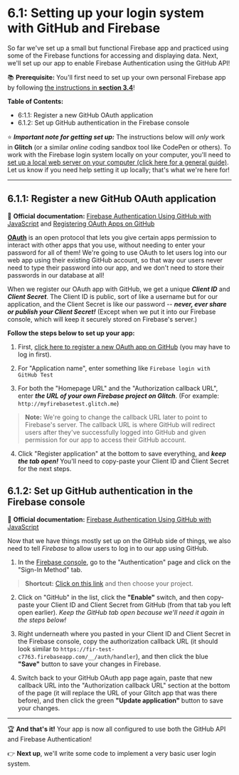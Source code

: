 # 6.1: Setting up your login system with GitHub and Firebase

So far we've set up a small but functional Firebase app and practiced using some of the Firebase functions for accessing and displaying data. Next, we'll set up our app to enable Firebase Authentication using the GitHub API!

📚 **Prerequisite:** You'll first need to set up your own personal Firebase app by following [the instructions in **section 3.4**](https://github.com/LearnTeachCode/intro-javascript-class/blob/master/week-3/3-4-firebase-setup.md)!

**Table of Contents:**

  - 6:1.1: Register a new GitHub OAuth application
  - 6.1.2: Set up GitHub authentication in the Firebase console

:star: ***Important note for getting set up:*** The instructions below will *only* work in **Glitch** (or a similar *online* coding sandbox tool like CodePen or others). To work with the Firebase login system locally on your computer, you'll need to [set up a local web server on your computer (click here for a general guide)](https://gist.github.com/jgravois/5e73b56fa7756fd00b89). Let us know if you need help setting it up locally; that's what we're here for!

<hr/>

## 6.1.1: Register a new GitHub OAuth application

📑 **Official documentation:** [Firebase Authentication Using GitHub with JavaScript](https://firebase.google.com/docs/auth/web/github-auth) and [Registering OAuth Apps on GitHub](https://developer.github.com/apps/building-integrations/setting-up-and-registering-oauth-apps/registering-oauth-apps/)

[**OAuth**](https://oauth.net/) is an open protocol that lets you give certain apps permission to interact with other apps that you use, without needing to enter your password for all of them! We're going to use OAuth to let users log into our web app using their existing GitHub account, so that way our users never need to type their password into our app, and we don't need to store their passwords in our database at all!

When we register our OAuth app with GitHub, we get a unique ***Client ID*** and ***Client Secret***. The Client ID is public, sort of like a username but for our application, and the Client Secret is like our password --
 ***never, ever share or publish your Client Secret!*** (Except when we put it into our Firebase console, which will keep it securely stored on Firebase's server.)

**Follow the steps below to set up your app:**

  1. First, [click here to register a new OAuth app on GitHub](https://github.com/settings/applications/new) (you may have to log in first).

  2. For "Application name", enter something like `Firebase login with GitHub Test`

  3. For both the "Homepage URL" and the "Authorization callback URL", enter ***the URL of your own Firebase project on Glitch***. (For example: `http://myfirebasetest.glitch.me`)

  > **Note:** We're going to change the callback URL later to point to Firebase's server. The callback URL is where GitHub will redirect users after they've successfully logged into GitHub and given permission for our app to access their GitHub account.

  4. Click "Register application" at the bottom to save everything, and ***keep the tab open!*** You'll need to copy-paste your Client ID and Client Secret for the next steps.


## 6.1.2: Set up GitHub authentication in the Firebase console

📑 **Official documentation:** [Firebase Authentication Using GitHub with JavaScript](https://firebase.google.com/docs/auth/web/github-auth)

Now that we have things mostly set up on the GitHub side of things, we also need to tell *Firebase* to allow users to log in to our app using GitHub.

  1. In the [Firebase console](https://console.firebase.google.com/), go to the "Authentication" page and click on the "Sign-In Method" tab.

  > **Shortcut:** [Click on this link](https://console.firebase.google.com/project/_/authentication/providers) and then choose your project.

  2. Click on "GitHub" in the list, click the **"Enable"** switch, and then copy-paste your Client ID and Client Secret from GitHub (from that tab you left open earlier). *Keep the GitHub tab open because we'll need it again in the steps below!*

  3. Right underneath where you pasted in your Client ID and Client Secret in the Firebase console, copy the authorization callback URL (it should look similar to `https://fir-test-c7763.firebaseapp.com/__/auth/handler`), and then click the blue **"Save"** button to save your changes in Firebase.

  4. Switch back to your GitHub OAuth app page again, paste that new callback URL into the "Authorization callback URL" section at the bottom of the page (it will replace the URL of your Glitch app that was there before), and then click the green **"Update application"** button to save your changes.

<hr/>

:trophy: **And that's it!** Your app is now all configured to use both the GitHub API and Firebase Authentication!

:point_right: **Next up**, we'll write some code to implement a very basic user login system.
